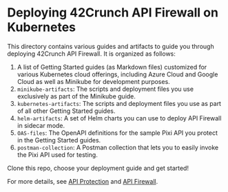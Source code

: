 # Deploying 42Crunch API Firewall on Kubernetes

This directory contains various guides and artifacts to guide you through deploying 42Crunch API Firewall. It is organized as follows:

1. A list of Getting Started guides (as Markdown files) customized for various Kubernetes cloud offerings, including Azure Cloud and Google Cloud as well as Minikube for development purposes.
2. `minikube-artifacts`: The scripts and deployment files you use exclusively as part of the Minikube guide.
3. `kubernetes-artifacts`: The scripts and deployment files you use as part of all other Getting Started guides.
4. `helm-artifacts`: A set of Helm charts you can use to deploy API Firewall in sidecar mode.
5. `OAS-files`: The OpenAPI definitions for the sample Pixi API you protect in the Getting Started guides.
6. `postman-collection`: A Postman collection that lets you to easily invoke the Pixi API used for testing.

Clone this repo, choose your deployment guide and get started!

For more details, see [API Protection](https://docs.42crunch.com/latest/content/concepts/api_protection.htm) and [API Firewall](https://docs.42crunch.com/latest/content/concepts/api_firewall.htm).